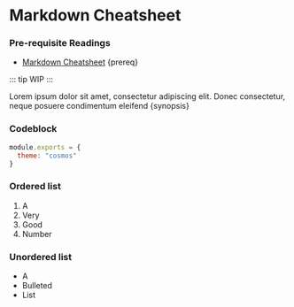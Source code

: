 <!--
order: 0
-->

# Markdown Cheatsheet

### Pre-requisite Readings

- [Markdown Cheatsheet](https://github.com/adam-p/markdown-here/wiki/Markdown-Cheatsheet) {prereq}

::: tip
WIP
:::

Lorem ipsum dolor sit amet, consectetur adipiscing elit. Donec consectetur, neque posuere condimentum eleifend {synopsis}

### Codeblock

```js
module.exports = {
  theme: "cosmos"
}
```

### Ordered list
1. A
2. Very
3. Good
4. Number

### Unordered list
- A
- Bulleted
- List